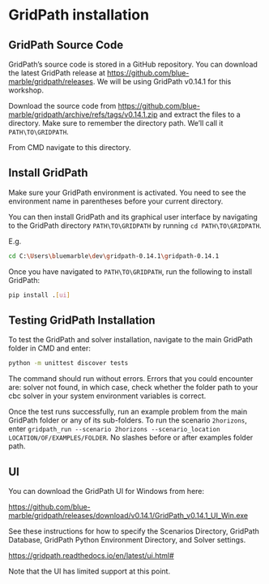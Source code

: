 # GridPath installation

## GridPath Source Code

GridPath’s source code is stored in a GitHub repository. You can download the latest GridPath release at https://github.com/blue-marble/gridpath/releases. We will be using GridPath v0.14.1 for this workshop.

Download the source code from https://github.com/blue-marble/gridpath/archive/refs/tags/v0.14.1.zip and extract the files to a directory. Make sure to remember the directory path. We’ll call it `PATH\TO\GRIDPATH`.

From CMD navigate to this directory.


## Install GridPath

Make sure your GridPath environment is activated. You need to see the environment name in parentheses before your current directory. 

You can then install GridPath and its graphical user interface by navigating to the GridPath directory `PATH\TO\GRIDPATH` by running `cd PATH\TO\GRIDPATH`.

E.g.
```bash
cd C:\Users\bluemarble\dev\gridpath-0.14.1\gridpath-0.14.1
```

Once you have navigated to `PATH\TO\GRIDPATH`, run the following to install GridPath:
```bash
pip install .[ui]
```

## Testing GridPath Installation

To test the GridPath and solver installation, navigate to the main GridPath folder in CMD and enter: 
```bash
python -m unittest discover tests
```

The command should run without errors. Errors that you could encounter are: solver not found, in which case, check whether the folder path to your cbc solver in your system environment variables is correct. 

Once the test runs successfully, run an example problem from the main GridPath folder or any of its sub-folders. 
To run the scenario `2horizons`, enter `gridpath_run --scenario 2horizons --scenario_location LOCATION/OF/EXAMPLES/FOLDER`. No slashes before or after examples folder path.

## UI

You can download the GridPath UI for Windows from here: 

https://github.com/blue-marble/gridpath/releases/download/v0.14.1/GridPath_v0.14.1_UI_Win.exe

See these instructions for how to specify the Scenarios Directory, GridPath Database, GridPath Python Environment Directory, and Solver settings.

https://gridpath.readthedocs.io/en/latest/ui.html#

Note that the UI has limited support at this point.

